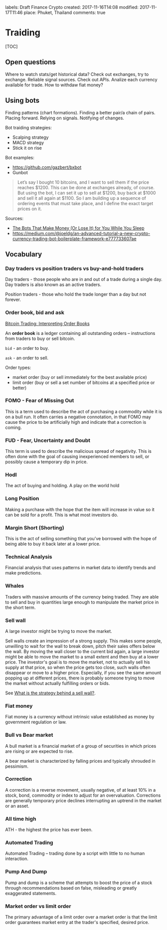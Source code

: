 labels: Draft
        Finance
        Crypto
created: 2017-11-16T14:08
modified: 2017-11-17T11:46
place: Phuket, Thailand
comments: true

# Traiding

[TOC]

## Open questions

Where to watch stats/get historical data?
Check out exchanges, try to exchange.
Reliable signal sources.
Check out APIs.
Analize each currency available for trade.
How to withdaw fiat money?

## Using bots

Finding patterns (chart formations).
Finding a better pair/a chain of pairs.
Placing forward.
Relying on signals.
Notifying of changes.

Bot traiding strategies:

- Scalping strategy
- MACD strategy
- Stick it on rise

Bot examples:

- https://github.com/gazbert/bxbot
- Gunbot

> Let’s say I bought 10 bitcoins, and I want to sell them if the price reaches $1200. This can be done at exchanges already, of course. But using the bot, I can set it up to sell at $1200, buy back at $1000 and sell it all again at $1100. So I am building up a sequence of ordering events that must take place, and I define the exact target prices on it.

Sources:

- [The Bots That Make Money (Or Lose It) for You While You Sleep](https://bitcoinmagazine.com/articles/the-bots-that-make-money-or-lose-it-for-you-while-you-sleep-1483555808/)
- https://medium.com/@joeldg/an-advanced-tutorial-a-new-crypto-currency-trading-bot-boilerplate-framework-e777733607ae

## Vocabulary

### Day traders vs position traders vs buy-and-hold traders

Day traders - those people who are in and out of a trade during a single day.
Day traders is also known as an active traders.

Position traders - those who hold the trade longer than a day but not forever.

### Order book, bid and ask

[Bitcoin Trading: Interpreting Order Books](https://tradeblock.com/blog/bitcoin-trading-interpreting-order-books/)

An **order book** is a ledger containing all outstanding orders – instructions from traders to buy or sell bitcoin.

`bid` - an order to buy.

`ask` - an order to sell.

Order types:

- market order (buy or sell immediately for the best available price)
- limit order (buy or sell a set number of bitcoins at a specified price or better)

### FOMO - Fear of Missing Out

This is a term used to describe the act of purchasing a commodity while it is on a bull run. It often carries a negative connotation, in that FOMO may cause the price to be artificially high and indicate that a correction is coming.

### FUD - Fear, Uncertainty and Doubt

This term is used to describe the malicious spread of negativity. This is often done with the goal of causing inexperienced members to sell, or possibly cause a temporary dip in price.

### Hodl

The act of buying and holding. A play on the world hold

### Long Position

Making a purchase with the hope that the item will increase in value so it can be sold for a profit. This is what most investors do.

### Margin Short (Shorting)

This is the act of selling something that you’ve borrowed with the hope of being able to buy it back later at a lower price.

### Technical Analysis

Financial analysis that uses patterns in market data to identify trends and make predictions.

### Whales

Traders with massive amounts of the currency being traded. They are able to sell and buy in quantities large enough to manipulate the market price in the short term.

### Sell wall

A large investor might be trying to move the market.

Sell walls create an impression of a strong supply. This makes some people, unwilling to wait for the wall to break down, pitch their sales offers below the wall. By moving the wall closer to the current bid again, a large investor might be able to move the market to a small extent and then buy at a lower price. The investor's goal is to move the market, not to actually sell his supply at that price, so when the price gets too close, such walls often disappear or move to a higher price. Especially, if you see the same amount popping up at different prices, there is probably someone trying to move the market without actually fulfilling orders or bids.

See [What is the strategy behind a sell wall?](https://bitcoin.stackexchange.com/questions/16918/what-%20is-the-%20strategy-behind-%20a-sell-%20wall).

### Fiat money

Fiat money is a currency without intrinsic value established as money by government regulation or law.

### Bull vs Bear market

A bull market is a financial market of a group of securities in which prices are rising or are expected to rise.

A bear market is characterized by falling prices and typically shrouded in pessimism.

### Correction

A correction is a reverse movement, usually negative, of at least 10% in a stock, bond, commodity or index to adjust for an overvaluation. Corrections are generally temporary price declines interrupting an uptrend in the market or an asset.

### All time high

ATH - the highest the price has ever been.

### Automated Trading

Automated Trading – trading done by a script with little to no human interaction.

### Pump And Dump

Pump and dump is a scheme that attempts to boost the price of a stock through recommendations based on false, misleading or greatly exaggerated statements.

### Market order vs limit order

The primary advantage of a limit order over a market order is that the limit order guarantees market entry at the trader's specified, desired price.
